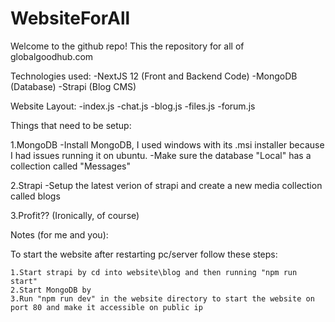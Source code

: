 # WebsiteForAll

Welcome to the github repo! This the repository for all of globalgoodhub.com 

Technologies used:
-NextJS 12 (Front and Backend Code)
-MongoDB (Database)
-Strapi (Blog CMS)

Website Layout:
-index.js
  -chat.js 
  -blog.js
  -files.js
  -forum.js 
  
Things that need to be setup:

  1.MongoDB
      -Install MongoDB, I used windows with its .msi installer because I had issues running it on ubuntu.
      -Make sure the database "Local" has a collection called "Messages"
  
  2.Strapi
      -Setup the latest verion of strapi and create a new media collection called blogs
      
  3.Profit?? (Ironically, of course)

Notes (for me and you):

To start the website after restarting pc/server follow these steps:

    1.Start strapi by cd into website\blog and then running "npm run start"
    2.Start MongoDB by 
    3.Run "npm run dev" in the website directory to start the website on port 80 and make it accessible on public ip
      
